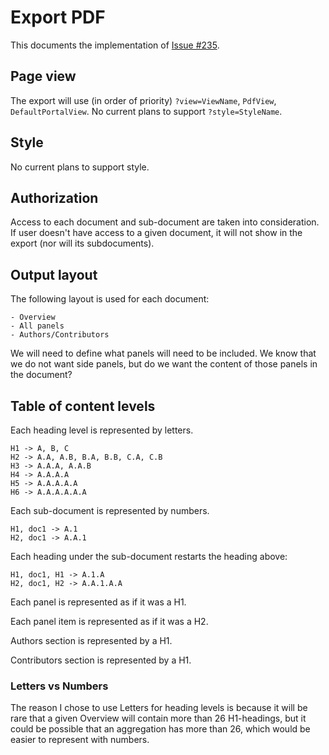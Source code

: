 # Export PDF

This documents the implementation of [Issue #235](https://github.com/WarpWorks/warpjs/issues/235).

## Page view

The export will use (in order of priority) `?view=ViewName`, `PdfView`,
`DefaultPortalView`. No current plans to support `?style=StyleName`.

## Style

No current plans to support style.

## Authorization

Access to each document and sub-document are taken into consideration. If user
doesn't have access to a given document, it will not show in the export (nor
will its subdocuments).

## Output layout

The following layout is used for each document:

    - Overview
    - All panels
    - Authors/Contributors

We will need to define what panels will need to be included. We know that we do
not want side panels, but do we want the content of those panels in the
document?

## Table of content levels

Each heading level is represented by letters.

    H1 -> A, B, C
    H2 -> A.A, A.B, B.A, B.B, C.A, C.B
    H3 -> A.A.A, A.A.B
    H4 -> A.A.A.A
    H5 -> A.A.A.A.A
    H6 -> A.A.A.A.A.A

Each sub-document is represented by numbers.

    H1, doc1 -> A.1
    H2, doc1 -> A.A.1

Each heading under the sub-document restarts the heading above:

    H1, doc1, H1 -> A.1.A
    H2, doc1, H2 -> A.A.1.A.A

Each panel is represented as if it was a H1.

Each panel item is represented as if it was a H2.

Authors section is represented by a H1.

Contributors section is represented by a H1.

### Letters vs Numbers

The reason I chose to use Letters for heading levels is because it will be rare
that a given Overview will contain more than 26 H1-headings, but it could be
possible that an aggregation has more than 26, which would be easier to
represent with numbers.
